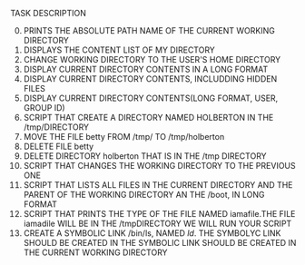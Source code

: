 TASK DESCRIPTION

0. PRINTS THE ABSOLUTE PATH NAME OF THE CURRENT WORKING DIRECTORY
1. DISPLAYS THE CONTENT LIST OF MY DIRECTORY
2. CHANGE WORKING DIRECTORY TO THE USER'S HOME DIRECTORY
3. DISPLAY CURRENT DIRECTORY CONTENTS IN A LONG FORMAT
4. DISPLAY CURRENT DIRECTORY CONTENTS, INCLUDDING HIDDEN FILES
5. DISPLAY CURRENT DIRECTORY CONTENTS(LONG FORMAT, USER, GROUP ID)
6. SCRIPT THAT CREATE A DIRECTORY NAMED HOLBERTON IN THE /tmp/DIRECTORY
7. MOVE THE FILE betty FROM /tmp/ TO /tmp/holberton
8. DELETE FILE betty
9. DELETE DIRECTORY holberton THAT IS IN THE /tmp DIRECTORY
10. SCRIPT THAT CHANGES THE WORKING DIRECTORY TO THE PREVIOUS ONE 
11. SCRIPT THAT LISTS ALL FILES IN THE CURRENT DIRECTORY AND THE PARENT OF THE WORKING DIRECTORY AN THE /boot, IN LONG FORMAT
12. SCRIPT THAT PRINTS THE TYPE OF THE FILE NAMED iamafile.THE FILE iamadile WILL BE IN THE /tmpDIRECTORY WE WILL RUN YOUR SCRIPT
13. CREATE A SYMBOLIC LINK /bin/ls, NAMED _ld_. THE SYMBOLYC LINK SHOULD BE CREATED IN THE SYMBOLIC LINK SHOULD BE CREATED IN THE CURRENT WORKING DIRECTORY